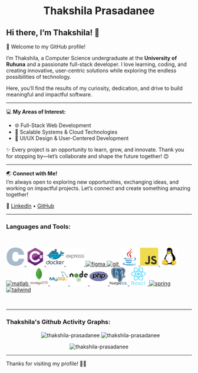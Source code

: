 <h1 align="center">Thakshila Prasadanee</h1>

## Hi there, I’m Thakshila! 👋  
🌱 Welcome to my GitHub profile!  

I’m Thakshila, a Computer Science undergraduate at the **University of Ruhuna** and a passionate full-stack developer. I love learning, coding, and creating innovative, user-centric solutions while exploring the endless possibilities of technology.  

Here, you’ll find the results of my curiosity, dedication, and drive to build meaningful and impactful software.  

---

💻 **My Areas of Interest:**  
- 🌐 Full-Stack Web Development  
- 🚀 Scalable Systems & Cloud Technologies  
- 🎨 UI/UX Design & User-Centered Development  

✨ Every project is an opportunity to learn, grow, and innovate. Thank you for stopping by—let’s collaborate and shape the future together! 😊  

---

🌏 **Connect with Me!**  
I’m always open to exploring new opportunities, exchanging ideas, and working on impactful projects. Let’s connect and create something amazing together!  

🔗 [LinkedIn](https://linkedin.com/in/thakshila-prasadanee-0679a028b) • [GitHub](https://github.com/Thakshila-Prasadanee)  

---

<h3 align="left">Languages and Tools:</h3>
<br/>
<p align="left"> 
  <a href="https://www.cprogramming.com/" target="_blank" rel="noreferrer"> 
    <img src="https://raw.githubusercontent.com/devicons/devicon/master/icons/c/c-original.svg" alt="c" width="50" height="50"/> 
  </a>
  <a href="https://www.w3schools.com/cs/" target="_blank" rel="noreferrer"> 
    <img src="https://raw.githubusercontent.com/devicons/devicon/master/icons/csharp/csharp-original.svg" alt="csharp" width="50" height="50"/> 
  </a> 
  <a href="https://www.docker.com/" target="_blank" rel="noreferrer"> 
    <img src="https://raw.githubusercontent.com/devicons/devicon/master/icons/docker/docker-original-wordmark.svg" alt="docker" width="50" height="50"/> 
  </a> 
  <a href="https://expressjs.com" target="_blank" rel="noreferrer"> 
    <img src="https://raw.githubusercontent.com/devicons/devicon/master/icons/express/express-original-wordmark.svg" alt="express" width="50" height="50"/> 
  </a> 
  <a href="https://www.figma.com/" target="_blank" rel="noreferrer"> 
    <img src="https://www.vectorlogo.zone/logos/figma/figma-icon.svg" alt="figma" width="50" height="50"/> 
  </a> 
  <a href="https://git-scm.com/" target="_blank" rel="noreferrer"> 
    <img src="https://www.vectorlogo.zone/logos/git-scm/git-scm-icon.svg" alt="git" width="50" height="50"/> 
  </a> 
  <a href="https://www.java.com" target="_blank" rel="noreferrer"> 
    <img src="https://raw.githubusercontent.com/devicons/devicon/master/icons/java/java-original.svg" alt="java" width="50" height="50"/> 
  </a> 
  <a href="https://developer.mozilla.org/en-US/docs/Web/JavaScript" target="_blank" rel="noreferrer"> 
    <img src="https://raw.githubusercontent.com/devicons/devicon/master/icons/javascript/javascript-original.svg" alt="javascript" width="50" height="50"/> 
  </a> 
  <a href="https://www.linux.org/" target="_blank" rel="noreferrer"> 
    <img src="https://raw.githubusercontent.com/devicons/devicon/master/icons/linux/linux-original.svg" alt="linux" width="50" height="50"/> 
  </a> 
  <a href="https://www.mathworks.com/" target="_blank" rel="noreferrer"> 
    <img src="https://upload.wikimedia.org/wikipedia/commons/2/21/Matlab_Logo.png" alt="matlab" width="50" height="50"/> 
  </a> 
  <a href="https://www.mongodb.com/" target="_blank" rel="noreferrer"> 
    <img src="https://raw.githubusercontent.com/devicons/devicon/master/icons/mongodb/mongodb-original-wordmark.svg" alt="mongodb" width="50" height="50"/> 
  </a> 
  <a href="https://www.mysql.com/" target="_blank" rel="noreferrer"> 
    <img src="https://raw.githubusercontent.com/devicons/devicon/master/icons/mysql/mysql-original-wordmark.svg" alt="mysql" width="50" height="50"/> 
  </a> 
  <a href="https://nodejs.org" target="_blank" rel="noreferrer"> 
    <img src="https://raw.githubusercontent.com/devicons/devicon/master/icons/nodejs/nodejs-original-wordmark.svg" alt="nodejs" width="50" height="50"/> 
  </a> 
  <a href="https://www.php.net" target="_blank" rel="noreferrer"> 
    <img src="https://raw.githubusercontent.com/devicons/devicon/master/icons/php/php-original.svg" alt="php" width="50" height="50"/> 
  </a> 
  <a href="https://www.postgresql.org" target="_blank" rel="noreferrer"> 
    <img src="https://raw.githubusercontent.com/devicons/devicon/master/icons/postgresql/postgresql-original-wordmark.svg" alt="postgresql" width="50" height="50"/> 
  </a> 
  <a href="https://reactjs.org/" target="_blank" rel="noreferrer"> 
    <img src="https://raw.githubusercontent.com/devicons/devicon/master/icons/react/react-original-wordmark.svg" alt="react" width="50" height="50"/> 
  </a> 
  <a href="https://spring.io/" target="_blank" rel="noreferrer"> 
    <img src="https://www.vectorlogo.zone/logos/springio/springio-icon.svg" alt="spring" width="50" height="50"/> 
  </a> 
  <a href="https://tailwindcss.com/" target="_blank" rel="noreferrer"> 
    <img src="https://www.vectorlogo.zone/logos/tailwindcss/tailwindcss-icon.svg" alt="tailwind" width="50" height="50"/> 
  </a> 
</p>
<br/>

---

### Thakshila's Github Activity Graphs:
<p align="center">&nbsp;
  <img align="center" src="https://github-readme-stats.vercel.app/api?username=thakshila-prasadanee&show_icons=true&locale=en" alt="thakshila-prasadanee" />
  <img align="center" src="https://github-readme-stats.vercel.app/api/top-langs?username=thakshila-prasadanee&show_icons=true&locale=en&layout=compact" alt="thakshila-prasadanee" />
</p>

<p align="center">
  <img src="https://github-readme-streak-stats.herokuapp.com/?user=thakshila-prasadanee&" alt="thakshila-prasadanee" />
</p>

---

Thanks for visiting my profile! 🚀✨

